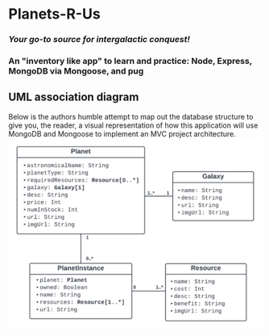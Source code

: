 # Planets-R-Us
### *Your go-to source for intergalactic conquest!*
### An "inventory like app" to learn and practice: Node, Express, MongoDB via Mongoose, and pug


## UML association diagram 
Below is the authors humble attempt to map out the database structure to give you, the reader, a visual representation of how this application will use MongoDB and Mongoose to implement an MVC project architecture.
<img src="readmeAssets/planets-r-us-UML.png" alt="uml diagram">